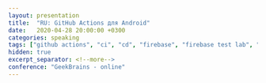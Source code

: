 ```yaml
---
layout: presentation
title:  "RU: GitHub Actions для Android"
date:   2020-04-28 20:00:00 +0300
categories: speaking
tags: ["github actions", "ci", "cd", "firebase", "firebase test lab", "ui-tests"]
hidden: true
excerpt_separator: <!--more-->
conference: "GeekBrains - online"
---
```

<!--more-->
<script async class="speakerdeck-embed" data-id="85bd1add7c2049d5a3f14042bc8da0ce" data-ratio="1.77777777777778" src="//speakerdeck.com/assets/embed.js"></script>

